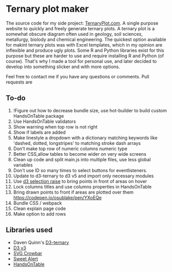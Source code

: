 # Ternary plot maker

The source code for my side project: [TernaryPlot.com](http://www.ternaryplot.com). A single purpose website to quickly and freely generate ternary plots. A ternary plot is a somewhat obscure diagram often used in geology, soil sciences, metallurgy, biolody and chemical engineering. The quickest option available for makint ternary plots was with Excel templates, which in my opinion are inflexible and produce ugly plots. Some R and Python libraries exist for this purpose but these are harder to use and require installing R and Python (of course). That's why I made a tool for personal use, and later decided to develop into something slicker and with more options.

Feel free to contact me if you have any questions or comments. Pull requests are

## To-do

1. !Figure out how to decrease bundle size, use hot-builder to build custom HandsOnTable package
2. Use HandsOnTable validators
3. Show warning when top row is not right
4. Show if labels are added
5. Make linestyle a dropdown with a dictionary matching keywords like 'dashed, dotted, longstripes' to matching stroke dash arrays
6. Don't make top row of numeric columns numeric type
7. Better CSS,allow tables to become wider on very wide screens
8. Clean up code and split main.js into multiple files, use less global variables
9. Don't use ID so many times to select buttons for eventlisteners.
10. Update to d3-ternary to d3 v5 and import only necessary modules
11. Use [d3 selection raise](https://github.com/d3/d3-selection#selection_raise) to bring points in front of areas on hover
12. Lock columns titles and use columns properties in HandsOnTable
13. Bring drawn points to front if areas are plotted over them https://codepen.io/osublake/pen/YXoEQe 
14. Bundle CSS / webpack
15. Clean explain page code
16. Make option to add rows


## Libraries used

* Daven Quinn's [D3-ternary](https://github.com/davenquinn/d3-ternary)
* [D3 v3](https://d3js.org/)
* [SVG Crowbar](https://github.com/NYTimes/svg-crowbar)
* [Sweet Alert](https://sweetalert.js.org/)
* [HandsOnTable](https://handsontable.com/)
